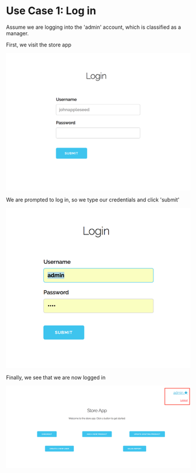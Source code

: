 # Use Case 1: Log in

Assume we are logging into the 'admin' account, which is classified as a manager.

First, we visit the store app

![see usecase1_a.png](usecase1_a.png)

We are prompted to log in, so we type our credentials and click 'submit'

![see usecase1_b.png](usecase1_b.png)

Finally, we see that we are now logged in

![see usecase1_c.png](usecase1_c.png)